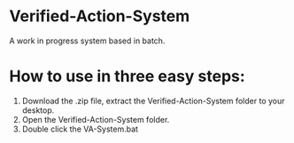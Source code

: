 # Verified-Action-System
A work in progress system based in batch.

# How to use in three easy steps:
1) Download the .zip file, extract the Verified-Action-System folder to your desktop.
2) Open the Verified-Action-System folder.
3) Double click the VA-System.bat
